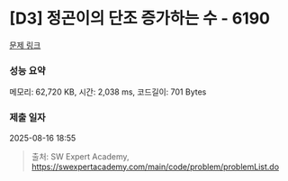 # [D3] 정곤이의 단조 증가하는 수 - 6190 

[문제 링크](https://swexpertacademy.com/main/code/problem/problemDetail.do?contestProbId=AWcPjEuKAFgDFAU4) 

### 성능 요약

메모리: 62,720 KB, 시간: 2,038 ms, 코드길이: 701 Bytes

### 제출 일자

2025-08-16 18:55



> 출처: SW Expert Academy, https://swexpertacademy.com/main/code/problem/problemList.do